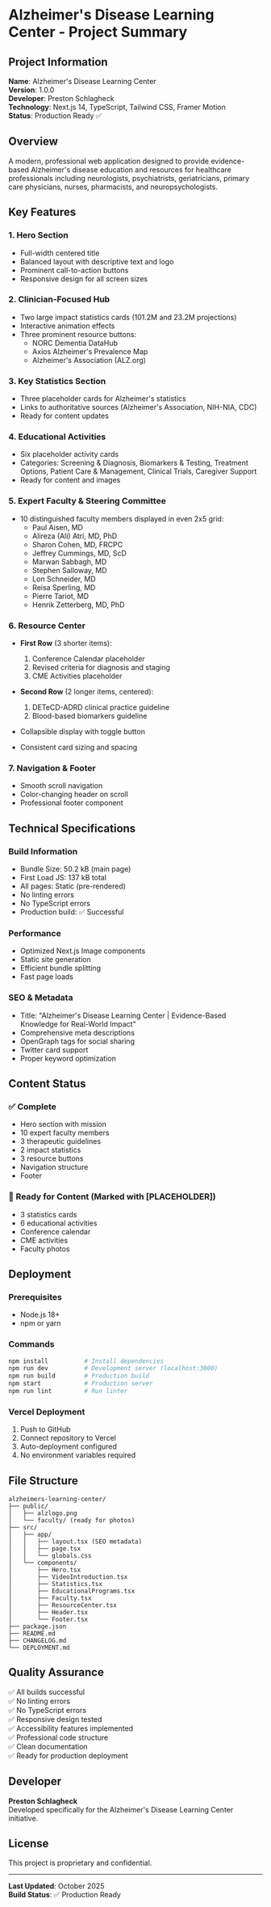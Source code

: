 # Alzheimer's Disease Learning Center - Project Summary

## Project Information
**Name**: Alzheimer's Disease Learning Center  
**Version**: 1.0.0  
**Developer**: Preston Schlagheck  
**Technology**: Next.js 14, TypeScript, Tailwind CSS, Framer Motion  
**Status**: Production Ready ✅

## Overview
A modern, professional web application designed to provide evidence-based Alzheimer's disease education and resources for healthcare professionals including neurologists, psychiatrists, geriatricians, primary care physicians, nurses, pharmacists, and neuropsychologists.

## Key Features

### 1. Hero Section
- Full-width centered title
- Balanced layout with descriptive text and logo
- Prominent call-to-action buttons
- Responsive design for all screen sizes

### 2. Clinician-Focused Hub
- Two large impact statistics cards (101.2M and 23.2M projections)
- Interactive animation effects
- Three prominent resource buttons:
  - NORC Dementia DataHub
  - Axios Alzheimer's Prevalence Map
  - Alzheimer's Association (ALZ.org)

### 3. Key Statistics Section
- Three placeholder cards for Alzheimer's statistics
- Links to authoritative sources (Alzheimer's Association, NIH-NIA, CDC)
- Ready for content updates

### 4. Educational Activities
- Six placeholder activity cards
- Categories: Screening & Diagnosis, Biomarkers & Testing, Treatment Options, Patient Care & Management, Clinical Trials, Caregiver Support
- Ready for content and images

### 5. Expert Faculty & Steering Committee
- 10 distinguished faculty members displayed in even 2x5 grid:
  - Paul Aisen, MD
  - Alireza (Ali) Atri, MD, PhD
  - Sharon Cohen, MD, FRCPC
  - Jeffrey Cummings, MD, ScD
  - Marwan Sabbagh, MD
  - Stephen Salloway, MD
  - Lon Schneider, MD
  - Reisa Sperling, MD
  - Pierre Tariot, MD
  - Henrik Zetterberg, MD, PhD

### 6. Resource Center
- **First Row** (3 shorter items):
  1. Conference Calendar placeholder
  2. Revised criteria for diagnosis and staging
  3. CME Activities placeholder
  
- **Second Row** (2 longer items, centered):
  1. DETeCD-ADRD clinical practice guideline
  2. Blood-based biomarkers guideline

- Collapsible display with toggle button
- Consistent card sizing and spacing

### 7. Navigation & Footer
- Smooth scroll navigation
- Color-changing header on scroll
- Professional footer component

## Technical Specifications

### Build Information
- Bundle Size: 50.2 kB (main page)
- First Load JS: 137 kB total
- All pages: Static (pre-rendered)
- No linting errors
- No TypeScript errors
- Production build: ✅ Successful

### Performance
- Optimized Next.js Image components
- Static site generation
- Efficient bundle splitting
- Fast page loads

### SEO & Metadata
- Title: "Alzheimer's Disease Learning Center | Evidence-Based Knowledge for Real-World Impact"
- Comprehensive meta descriptions
- OpenGraph tags for social sharing
- Twitter card support
- Proper keyword optimization

## Content Status

### ✅ Complete
- Hero section with mission
- 10 expert faculty members
- 3 therapeutic guidelines
- 2 impact statistics
- 3 resource buttons
- Navigation structure
- Footer

### 🔄 Ready for Content (Marked with [PLACEHOLDER])
- 3 statistics cards
- 6 educational activities
- Conference calendar
- CME activities
- Faculty photos

## Deployment

### Prerequisites
- Node.js 18+
- npm or yarn

### Commands
```bash
npm install          # Install dependencies
npm run dev          # Development server (localhost:3000)
npm run build        # Production build
npm start            # Production server
npm run lint         # Run linter
```

### Vercel Deployment
1. Push to GitHub
2. Connect repository to Vercel
3. Auto-deployment configured
4. No environment variables required

## File Structure
```
alzheimers-learning-center/
├── public/
│   ├── alzlogo.png
│   └── faculty/ (ready for photos)
├── src/
│   ├── app/
│   │   ├── layout.tsx (SEO metadata)
│   │   ├── page.tsx
│   │   └── globals.css
│   └── components/
│       ├── Hero.tsx
│       ├── VideoIntroduction.tsx
│       ├── Statistics.tsx
│       ├── EducationalPrograms.tsx
│       ├── Faculty.tsx
│       ├── ResourceCenter.tsx
│       ├── Header.tsx
│       └── Footer.tsx
├── package.json
├── README.md
├── CHANGELOG.md
└── DEPLOYMENT.md
```

## Quality Assurance
✅ All builds successful  
✅ No linting errors  
✅ No TypeScript errors  
✅ Responsive design tested  
✅ Accessibility features implemented  
✅ Professional code structure  
✅ Clean documentation  
✅ Ready for production deployment  

## Developer
**Preston Schlagheck**  
Developed specifically for the Alzheimer's Disease Learning Center initiative.

## License
This project is proprietary and confidential.

---

**Last Updated**: October 2025  
**Build Status**: ✅ Production Ready

